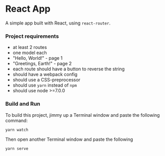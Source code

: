 # React App

A simple app built with React, using `react-router`.

### Project requirements

*   at least 2 routes
*   one model each
  * "Hello, World!" - page 1
  * "Greetings, Earth!" - page 2
*   each route should have a button to reverse the string
*   should have a webpack config
*   should use a CSS-preprocessor
*   should use `yarn` instead of `npm`
*   should use node >=7.0.0

### Build and Run

To build this project, jimmy up a Terminal window and paste the following command:

```bash
yarn watch
```

Then open another Terminal window and paste the following

```bash
yarn serve
```

